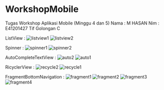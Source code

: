 # WorkshopMobile
Tugas Workshop Aplikasi Mobile (Minggu 4 dan 5)
Nama : M HASAN
Nim : E41201427
Tif Golongan C

ListView :
![listview1](https://user-images.githubusercontent.com/75104965/136177979-f88637c5-9aac-4113-b77c-cd329746d67d.png)
![listview2](https://user-images.githubusercontent.com/75104965/136177995-10e99cab-429a-4bc7-aa79-da9e5d2dbc54.png)

Spinner :
![spinner1](https://user-images.githubusercontent.com/75104965/136178056-24ad1ed2-1acd-4fa4-978a-1a50620d6d8b.png)
![spinner2](https://user-images.githubusercontent.com/75104965/136178065-a7a8f927-d303-4f3a-a4d3-e003e775e686.png)

AutoCompleteTextView :
![auto2](https://user-images.githubusercontent.com/75104965/136178152-9d0d9b94-c3d5-425f-bdfa-6f278da66ad5.png)
![auto1](https://user-images.githubusercontent.com/75104965/136178163-13051168-cf7b-4f72-a679-82bade16479a.png)

RicyclerView :
![recycle2](https://user-images.githubusercontent.com/75104965/136178335-913f356f-e390-45d5-9a0e-ae2adb76255a.png)
![recycle1](https://user-images.githubusercontent.com/75104965/136178340-a71360d6-9802-44cc-a5ae-1cbfdc911f78.png)

FragmentBottomNavigation :
![fragment1](https://user-images.githubusercontent.com/75104965/136745647-d930c8a4-ff45-45f8-93ad-93257137b891.png)
![fragment2](https://user-images.githubusercontent.com/75104965/136745657-fddaeecd-489d-43ea-989a-fa930a7674e9.png)
![fragment3](https://user-images.githubusercontent.com/75104965/136745668-e9ad3f10-6eb6-43e7-9287-cf2f84de62e8.png)
![fragment4](https://user-images.githubusercontent.com/75104965/136745684-9ff80133-583e-4153-9a01-ee51c598f55e.png)
